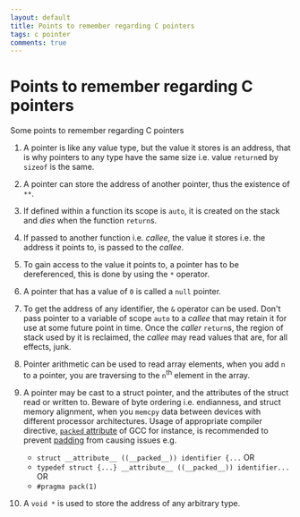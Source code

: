 ```yaml
---
layout: default
title: Points to remember regarding C pointers
tags: c pointer
comments: true
---
```

# Points to remember regarding C pointers

Some points to remember regarding C pointers

1. A pointer is like any value type, but the value it stores is an address, that is why pointers to any type have the same size i.e. value `return`ed by `sizeof` is the same.

2. A pointer can store the address of another pointer, thus the existence of `**`.

3. If defined within a function its scope is `auto`, it is created on the stack and _dies_ when the function `return`s.

4. If passed to another function i.e. _callee_, the value it stores i.e. the address it points to, is passed to the _callee_.

5. To gain access to the value it points to, a pointer has to be dereferenced, this is done by using the `*` operator.

6. A pointer that has a value of `0` is called a `null` pointer.

7. To get the address of any identifier, the `&` operator can be used. Don't pass pointer to a variable of scope `auto` to a _callee_ that may retain it for use at some future point in time. Once the _caller_ `return`s, the region of stack used by it is reclaimed, the _callee_ may read values that are, for all effects, junk.

8. Pointer arithmetic can be used to read array elements, when you add `n` to a pointer, you are traversing to the `n`<sup>th</sup> element in the array.

9. A pointer may be cast to a struct pointer, and the attributes of the struct read or written to. Beware of byte ordering i.e. endianness, and struct memory alignment, when you `memcpy` data between devices with different processor architectures. Usage of appropriate compiler directive, [`packed` attribute](http://gcc.gnu.org/onlinedocs/gcc/Type-Attributes.html) of GCC for instance, is recommended to prevent [padding](http://www.catb.org/esr/structure-packing/) from causing issues e.g.
    * `struct __attribute__ ((__packed__)) identifier {...` OR
    * `typedef struct {...} __attribute__ ((__packed__)) identifier...` OR
    * `#pragma pack(1)`

10. A `void *` is used to store the address of any arbitrary type.
